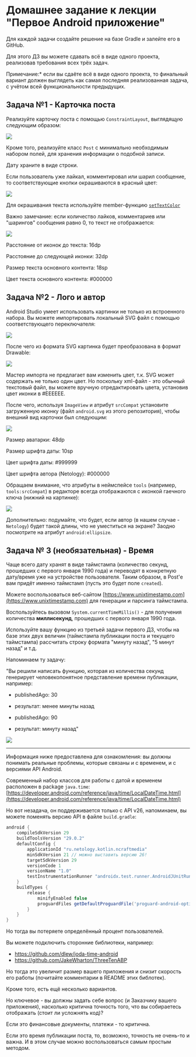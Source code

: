 # Домашнее задание к лекции "Первое Android приложение"

Для каждой задачи создайте решение на базе Gradle и залейте его в GitHub.

Для этого ДЗ вы можете сдавать всё в виде одного проекта, реализовав требования всех трёх задач.

Примечание:* если вы сдаёте всё в виде одного проекта, то финальный вариант должен выглядеть как самая последняя реализованная задача, с учётом всей функциональности предыдущих.

## Задача №1 - Карточка поста

Реализуйте карточку поста с помощью `ConstraintLayout`, выглядящую следующим образом:

![](./card/card.png)

Кроме того, реализуйте класс `Post` с минимально необходимым набором полей, для хранения информации о подобной записи.

Дату храните в виде строки.

Если пользователь уже лайкал, комментировал или шарил сообщение, то соответствующие кнопки окрашиваются в красный цвет:

![](./card/card-liked.png)

Для окрашивания текста используйте member-функцию [`setTextColor`](https://developer.android.com/reference/kotlin/android/widget/TextView.html#setTextColor(kotlin.Int))

Важно замечание: если количество лайков, комментариев или "шарингов" сообщения равно 0, то текст не отображается:

![](./card/card-not-liked.png)

Расстояние от иконок до текста: 16dp

Расстояние до следующей иконки: 32dp

Размер текста основного контента: 18sp

Цвет текста основного контента: #000000


## Задача №2 - Лого и автор

Android Studio умеет использовать картинки не только из встроенного набора. Вы можете импортировать локальный SVG файл с помощью соответствующего переключателя:

![](./image/import.png)

После чего из формата SVG картинка будет преобразована в формат Drawable:

![](./image/drawable.png)

Мастер импорта не предлагает вам изменить цвет, т.к. SVG может содержать не только один цвет. Но поскольку xml-файл - это обычный текстовый файл, вы можете вручную отредактировать цвета, установив цвет иконки в #EEEEEE.

После чего, используя `ImageView` и атрибут `srcCompat` установите загруженную иконку (файл `android.svg` из этого репозитория), чтобы внешний вид карточки был следующим:

![](./image/result.png)

Размер аватарки: 48dp

Размер шрифта даты: 10sp

Цвет шрифта даты: #999999

Цвет шрифта автора (Netology): #000000

Обращаем внимание, что атрибуты в неймспейсе `tools` (например, `tools:srcCompat`) в редакторе всегда отображаются с иконкой гаечного ключа (нижний на картинке):

![](./image/tools.png)

Дополнительно: подумайте, что будет, если автор (в нашем случае - `Netology`) будет такой длины, что не уместиться на экране? Заодно посмотрите на атрибут `android:ellipsize`.


## Задача № 3 (необязательная) - Время

Чаще всего дату хранят в виде таймстампа (количество секунд, прошедших с первого января 1990 года) и переводят в конкретную дату/время уже на устройстве пользователя. Таким образом, в Post'е вам придёт именно таймстамп (пусть это будет поле `created`).

Можете воспользоваться веб-сайтом [https://www.unixtimestamp.com](https://www.unixtimestamp.com) для генерации и парсинга таймстампа.

Воспользуйтесь вызовом `System.currentTimeMillis()` - для получения количества **миллисекунд**, прошедших с первого января 1990 года.

Используйте вашу функцию из третьей задачи первого ДЗ, чтобы на базе этих двух величин (таймстампа публикации поста и текущего таймстампа) рассчитать строку формата "минуту назад", "5 минут назад" и т.д.

Напоминаем ту задачу:

"Вы решили написать функцию, которая из количества секунд генерирует человекопонятное представление времени публикации, например:

* publishedAgo: 30
* результат: менее минуты назад

* publishedAgo: 90
* результат: минуту назад"

![](./time/result.png)

---

Информация ниже предоставлена для ознакомления: вы должны понимать реальные проблемы, которые связаны и с временем, и с версиями API Android.

Современный набор классов для работы с датой и временем расположен в package `java.time`: [https://developer.android.com/reference/java/time/LocalDateTime.html](https://developer.android.com/reference/java/time/LocalDateTime.html)

Но вот незадача, он поддерживается только с API v26, напоминаем, вы можете поменять версию API в файле `build.gradle`: 

```gradle
android {
    compileSdkVersion 29
    buildToolsVersion "29.0.2"
    defaultConfig {
        applicationId "ru.netology.kotlin.ncraftmedia"
        minSdkVersion 21 // можно выставить версию 26!
        targetSdkVersion 29
        versionCode 1
        versionName "1.0"
        testInstrumentationRunner "androidx.test.runner.AndroidJUnitRunner"
    }
    buildTypes {
        release {
            minifyEnabled false
            proguardFiles getDefaultProguardFile('proguard-android-optimize.txt'), 'proguard-rules.pro'
        }
    }
}
```

Но тогда вы потеряете определённый процент пользователей.

Вы можете подключить сторонние библиотеки, например:
* https://github.com/dlew/joda-time-android
* https://github.com/JakeWharton/ThreeTenABP

Но тогда это увеличит размер вашего приложения и снизит скорость его работы (почитайте комментарии в README этих библотек).

Кроме того, есть ещё несколько вариантов.

Но ключевое - вы должны задать себе вопрос (и Заказчику вашего приложения), насколько критична точность того, что вы собираетесь отображать (стоит ли усложнять код)?

Если это финансовые документы, платежи - то критична.

Если это время публикации поста, то, возможно, точность не очень-то и важна. И в этом случае можно воспользоваться самым простым методом.
